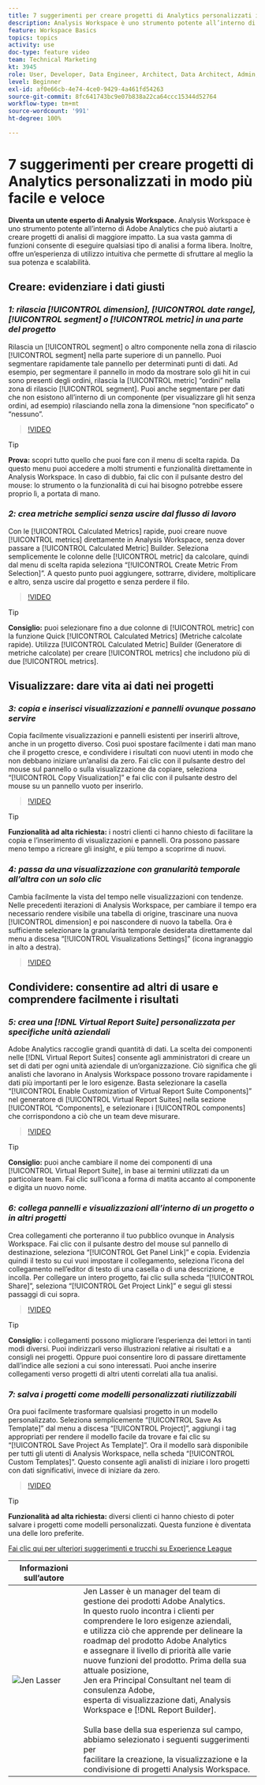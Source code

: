 ```yaml
---
title: 7 suggerimenti per creare progetti di Analytics personalizzati in modo più facile e veloce
description: Analysis Workspace è uno strumento potente all’interno di Adobe Analytics che può aiutarti a creare progetti di analisi di maggiore impatto. La sua vasta gamma di funzioni consente di eseguire qualsiasi tipo di analisi a forma libera. Inoltre, offre un’esperienza di utilizzo intuitiva che permette di sfruttare al meglio la sua potenza e scalabilità.
feature: Workspace Basics
topics: topics
activity: use
doc-type: feature video
team: Technical Marketing
kt: 3945
role: User, Developer, Data Engineer, Architect, Data Architect, Admin, Leader
level: Beginner
exl-id: af0e66cb-4e74-4ce0-9429-4a461fd54263
source-git-commit: 8fc641743bc9e07b838a22ca64ccc15344d52764
workflow-type: tm+mt
source-wordcount: '991'
ht-degree: 100%

---
```


# 7 suggerimenti per creare progetti di Analytics personalizzati in modo più facile e veloce

**Diventa un utente esperto di Analysis Workspace.**
Analysis Workspace è uno strumento potente all’interno di Adobe Analytics che può aiutarti a creare progetti di analisi di maggiore impatto. La sua vasta gamma di funzioni consente di eseguire qualsiasi tipo di analisi a forma libera. Inoltre, offre un’esperienza di utilizzo intuitiva che permette di sfruttare al meglio la sua potenza e scalabilità.

## Creare: evidenziare i dati giusti

### ***1: rilascia [!UICONTROL dimension], [!UICONTROL date range], [!UICONTROL segment] o [!UICONTROL metric] in una parte del progetto***

Rilascia un [!UICONTROL segment] o altro componente nella zona di rilascio [!UICONTROL segment] nella parte superiore di un pannello. Puoi segmentare rapidamente tale pannello per determinati punti di dati. Ad esempio, per segmentare il pannello in modo da mostrare solo gli hit in cui sono presenti degli ordini, rilascia la [!UICONTROL metric] “ordini” nella zona di rilascio [!UICONTROL segment]. Puoi anche segmentare per dati che non esistono all’interno di un componente (per visualizzare gli hit senza ordini, ad esempio) rilasciando nella zona la dimensione “non specificato” o “nessuno”.

>[!VIDEO](https://video.tv.adobe.com/v/24036/?quality=12&learn=on)

>[!TIP]
>
>**Prova:** scopri tutto quello che puoi fare con il menu di scelta rapida. Da questo menu puoi accedere a molti strumenti e funzionalità direttamente in Analysis Workspace. In caso di dubbio, fai clic con il pulsante destro del mouse: lo strumento o la funzionalità di cui hai bisogno potrebbe essere proprio lì, a portata di mano.

### ***2: crea metriche semplici senza uscire dal flusso di lavoro***

Con le [!UICONTROL Calculated Metrics] rapide, puoi creare nuove [!UICONTROL metrics] direttamente in Analysis Workspace, senza dover passare a [!UICONTROL Calculated Metric] Builder. Seleziona semplicemente le colonne delle [!UICONTROL metric] da calcolare, quindi dal menu di scelta rapida seleziona “[!UICONTROL Create Metric From Selection]”. A questo punto puoi aggiungere, sottrarre, dividere, moltiplicare e altro, senza uscire dal progetto e senza perdere il filo.

>[!VIDEO](https://video.tv.adobe.com/v/23126/?quality=12&learn=on)

>[!TIP]
>
>**Consiglio:** puoi selezionare fino a due colonne di [!UICONTROL metric] con la funzione Quick [!UICONTROL Calculated Metrics] (Metriche calcolate rapide). Utilizza [!UICONTROL Calculated Metric] Builder (Generatore di metriche calcolate) per creare [!UICONTROL metrics] che includono più di due [!UICONTROL metrics].

## Visualizzare: dare vita ai dati nei progetti

### ***3: copia e inserisci visualizzazioni e pannelli ovunque possano servire***

Copia facilmente visualizzazioni e pannelli esistenti per inserirli altrove, anche in un progetto diverso. Così puoi spostare facilmente i dati man mano che il progetto cresce, e condividere i risultati con nuovi utenti in modo che non debbano iniziare un’analisi da zero. Fai clic con il pulsante destro del mouse sul pannello o sulla visualizzazione da copiare, seleziona “[!UICONTROL Copy Visualization]” e fai clic con il pulsante destro del mouse su un pannello vuoto per inserirlo.

>[!VIDEO](https://video.tv.adobe.com/v/23230/?quality=12&learn=on)

>[!TIP]
>
>**Funzionalità ad alta richiesta:** i nostri clienti ci hanno chiesto di facilitare la copia e l’inserimento di visualizzazioni e pannelli. Ora possono passare meno tempo a ricreare gli insight, e più tempo a scoprirne di nuovi.

### ***4: passa da una visualizzazione con granularità temporale all’altra con un solo clic***

Cambia facilmente la vista del tempo nelle visualizzazioni con tendenze. Nelle precedenti iterazioni di Analysis Workspace, per cambiare il tempo era necessario rendere visibile una tabella di origine, trascinare una nuova [!UICONTROL dimension] e poi nascondere di nuovo la tabella. Ora è sufficiente selezionare la granularità temporale desiderata direttamente dal menu a discesa “[!UICONTROL Visualizations Settings]” (icona ingranaggio in alto a destra).

>[!VIDEO](https://video.tv.adobe.com/v/23548/?quality=12&learn=on)

## Condividere: consentire ad altri di usare e comprendere facilmente i risultati

### ***5: crea una [!DNL Virtual Report Suite] personalizzata per specifiche unità aziendali***

Adobe Analytics raccoglie grandi quantità di dati. La scelta dei componenti nelle [!DNL Virtual Report Suites] consente agli amministratori di creare un set di dati per ogni unità aziendale di un’organizzazione. Ciò significa che gli analisti che lavorano in Analysis Workspace possono trovare rapidamente i dati più importanti per le loro esigenze. Basta selezionare la casella “[!UICONTROL Enable Customization of Virtual Report Suite Components]” nel generatore di [!UICONTROL Virtual Report Suites] nella sezione [!UICONTROL “Components], e selezionare i [!UICONTROL components] che corrispondono a ciò che un team deve misurare.

>[!VIDEO](https://video.tv.adobe.com/v/23544/?quality=12&learn=on)

>[!TIP]
>
>**Consiglio:** puoi anche cambiare il nome dei componenti di una [!UICONTROL Virtual Report Suite], in base ai termini utilizzati da un particolare team. Fai clic sull’icona a forma di matita accanto al componente e digita un nuovo nome.

### ***6: collega pannelli e visualizzazioni all’interno di un progetto o in altri progetti***

Crea collegamenti che porteranno il tuo pubblico ovunque in Analysis Workspace. Fai clic con il pulsante destro del mouse sul pannello di destinazione, seleziona “[!UICONTROL Get Panel Link]” e copia. Evidenzia quindi il testo su cui vuoi impostare il collegamento, seleziona l’icona del collegamento nell’editor di testo di una casella o di una descrizione, e incolla. Per collegare un intero progetto, fai clic sulla scheda “[!UICONTROL Share]”, seleziona “[!UICONTROL Get Project Link]” e segui gli stessi passaggi di cui sopra.

>[!VIDEO](https://video.tv.adobe.com/v/23724/?quality=12&learn=on)

>[!TIP]
>
>**Consiglio:** i collegamenti possono migliorare l’esperienza dei lettori in tanti modi diversi. Puoi indirizzarli verso illustrazioni relative ai risultati e a consigli nei progetti. Oppure puoi consentire loro di passare direttamente dall’indice alle sezioni a cui sono interessati. Puoi anche inserire collegamenti verso progetti di altri utenti correlati alla tua analisi.

### ***7: salva i progetti come modelli personalizzati riutilizzabili***

Ora puoi facilmente trasformare qualsiasi progetto in un modello personalizzato. Seleziona semplicemente “[!UICONTROL Save As Template]” dal menu a discesa “[!UICONTROL Project]”, aggiungi i tag appropriati per rendere il modello facile da trovare e fai clic su “[!UICONTROL Save Project As Template]”. Ora il modello sarà disponibile per tutti gli utenti di Analysis Workspace, nella scheda “[!UICONTROL Custom Templates]”. Questo consente agli analisti di iniziare i loro progetti con dati significativi, invece di iniziare da zero.

>[!VIDEO](https://video.tv.adobe.com/v/23231/?quality=12&learn=on)

>[!TIP]
>
>**Funzionalità ad alta richiesta:** diversi clienti ci hanno chiesto di poter salvare i progetti come modelli personalizzati. Questa funzione è diventata una delle loro preferite.

[Fai clic qui per ulteriori suggerimenti e trucchi su Experience League](https://experienceleague.adobe.com/it?search=tips&amp;lang=it#recommended/solutions/analytics)

| Informazioni sull’autore |            |
|------------|------------|
| ![Jen Lasser](assets/jlasser-headshot-s.jpg) | Jen Lasser è un manager del team di gestione dei prodotti Adobe Analytics. <br> In questo ruolo incontra i clienti per comprendere le loro esigenze aziendali, <br>e utilizza ciò che apprende per delineare la roadmap del prodotto Adobe Analytics <br>e assegnare il livello di priorità alle varie nuove funzioni del prodotto. Prima della sua attuale posizione, <br>Jen era Principal Consultant nel team di consulenza Adobe, <br>esperta di visualizzazione dati, Analysis Workspace e [!DNL Report Builder]. <br><br>Sulla base della sua esperienza sul campo, abbiamo selezionato i seguenti suggerimenti per <br>facilitare la creazione, la visualizzazione e la condivisione di progetti Analysis Workspace. |
